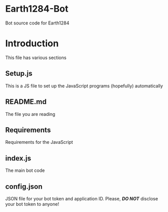 # Earth1284-Bot
Bot source code for Earth1284
# Introduction
This file has various sections
## Setup.js
This is a JS file to set up the JavaScript programs (hopefully) automatically
## README.md
The file you are reading
## Requirements
Requirements for the JavaScript
## index.js
The main bot code
## config.json
JSON file for your bot token and application ID.
Please, ***DO NOT*** disclose your bot token to anyone!